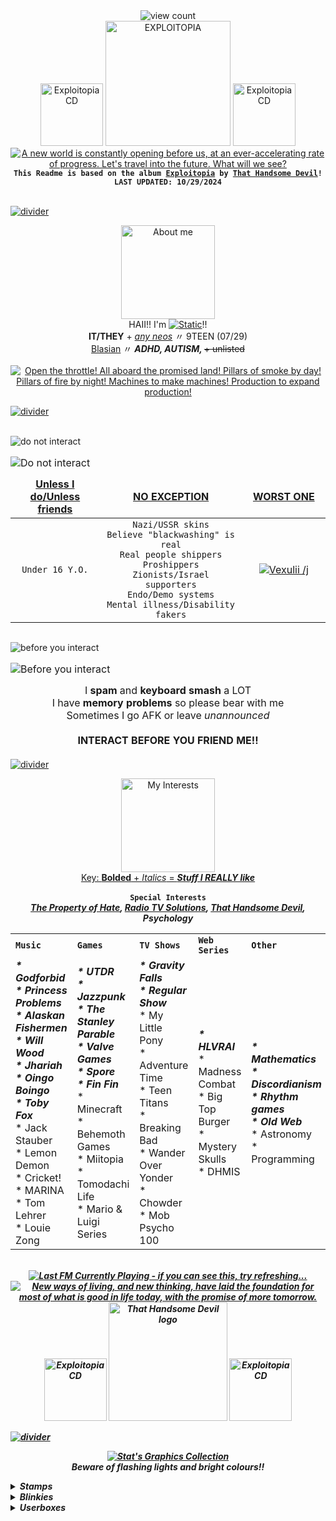 <!---This file uses code from:
https://github.com/DenverCoder1/readme-typing-svg - For the typing svg that mainly types out lyrics
https://github.com/JeffreyCA/lastfm-recently-played-readme/blob/master/README.md - For the last.fm widget at the end
-->
<!--- HEADER -->
<div align="center">
  <img src="https://komarev.com/ghpvc/?username=stat-ice&amp;color=E62125&amp;style=for-the-badge&amp;label=Modern+Deities" alt="view count" title="Put on your 3D glasses!">
  <br>
  <a href="https://thathandsomedevil.com/products/exploitopia-cd"><img src="https://drive.google.com/uc?id=1YhttyWlHZoVllz-_-IxHni7QLTmn1lX7" alt="Exploitopia CD" height=100px title="ro ta te..."></a>
  <a href="https://open.spotify.com/album/6dyanjhuSgFsPPVtFzugcr"><img src="https://drive.google.com/uc?id=1K8Bg_VJSTUTdVOMkJy9aPHIR1Gjclnba" alt="EXPLOITOPIA" height=200px title="Now in 3 Dimensions!"></a>
  <a href="https://thathandsomedevil.com/products/exploitopia-cd"><img src="https://drive.google.com/uc?id=1YhttyWlHZoVllz-_-IxHni7QLTmn1lX7" alt="Exploitopia CD" height=100px title="ro ta te..."></a>
  <br>
  <a href="https://git.io/typing-svg"><img src="https://readme-typing-svg.demolab.com?font=Chivo&weight=500&size=18&duration=2000&pause=300&color=FFFFFF&background=02AAE8&center=true&vCenter=true&multiline=true&repeat=false&width=435&height=112&lines=A+new+world+is+constantly+opening+before+us;At+an+ever-accelerating+rate+of+progress;Let's+travel+into+the+future;+What+will+we+see%3F" alt="A new world is constantly opening before us, at an ever-accelerating rate of progress. Let's travel into the future. What will we see?" title="A new world is constantly opening before us, at an ever-accelerating rate of progress. Let's travel into the future. What will we see?" /></a>
  <br>
  <code><b>This Readme is based on the album <a href="https://open.spotify.com/album/6dyanjhuSgFsPPVtFzugcr">Exploitopia</a> by <a href="https://open.spotify.com/artist/3MIk8tAIzBQ5iZWmlVLCCT">That Handsome Devil</a>!</b></code>
  <br>
  <code><b>LAST UPDATED: 10/29/2024</b></code>
</div>

<br><a href="https://www.instagram.com/thathandsomedevilofficial/reel/DBjVbUxxDOD/"><img align="center" src="https://drive.google.com/uc?id=1E1B0aKTaMpI_tIm9F1Bo0_a7zNsgy0VX" alt="divider" title="Exploitopia was released on October 25th, 2024!"></a><br>

<!--- ABOUT ME -->
<p align="center">
  <a href="https://youtu.be/Chj-RZg6do4?si=L_lT1MX5Xdw72M0U"><img src="https://drive.google.com/uc?id=1KRN8bNJNlcWLpNqKbowXMdKWSnlcU9AX" alt="About me" height=150px title="About STATIC!!"></a>
  <br>
  HAII!! I'm <a href="https://en.wikipedia.org/wiki/Pepsi_fruit_juice_flood"><img src="https://readme-typing-svg.demolab.com?font=Chivo&weight=500&size=17&duration=10&pause=300&color=E62125&center=true&vCenter=true&multiline=true&repeat=false&width=60&height=26&lines=STATIC" alt="Static" title="heyyy!! don't poke me!!!" /></a>!!
  <br>
  <b>IT/THEY</b> + <em><ins>any neos</ins></em> 〃 9TEEN (07/29)
  <br>
  <ins>Blasian</ins> 〃 <b><em>ADHD, AUTISM, </em></b><s>+ unlisted</s>
  <br><br>
  <a href="https://git.io/typing-svg"><img src="https://readme-typing-svg.demolab.com?font=Chivo&weight=500&size=18&duration=1000&pause=300&color=FFFFFF&background=E62125&center=true&vCenter=true&width=435&lines=Open+the+throttle!;All+aboard%2C+the+promised+land!;Pillars+of+smoke+by+day!;Pillars+of+fire+by+night!;Machines+to+make+machines!;Production+to+expand+production!" alt="Open the throttle! All aboard the promised land! Pillars of smoke by day! Pillars of fire by night! Machines to make machines! Production to expand production!" title="Open the throttle! All aboard the promised land! Pillars of smoke by day! Pillars of fire by night! Machines to make machines! Production to expand production!" /></a>
</p>

<a href="https://youtu.be/R9HBtB3CBVA?si=SrDNa0JavIphFIRn"><img align="center" src="https://drive.google.com/uc?id=1E1B0aKTaMpI_tIm9F1Bo0_a7zNsgy0VX" alt="divider" title="'Crooked Heart' was the hardest song to produce!"></a><br><br>

<!--- DNI AND BYI -->
<p align="center"> <!---dni-->
  <a href="https://en.wikipedia.org/wiki/Hamsa"><img align="left" src="https://drive.google.com/uc?id=1YOO_jYLM6h_BKUmajt4xpu733plIiyum" alt="do not interact" title="Do Not Interact"></a>
  <table border="0" align="left">
    <caption>
     <a href="https://git.io/typing-svg"><img src="https://readme-typing-svg.demolab.com?font=Chivo&weight=500&size=18&duration=1000&pause=300&color=E62125&background=FFFFFF&center=true&vCenter=true&repeat=false&width=611&lines=DO+NOT+INTERACT" alt="Do not interact" title="DO NOT INTERACT" align="left" /></a><br>
    </caption>
    <thead align="center">
      <tr>
        <td width="170px">
          <ins><b>Unless I do/Unless friends</b></ins>
        </td>
        <td width="271px">
          <ins><b>NO EXCEPTION</b></ins>
        </td>
        <td width="170px">
          <ins><b>WORST ONE</b></ins>
        </td>
      </tr>
    </thead>
    <tbody align="center" width="611px">
      <tr>
        <td> <!--- uid/uf -->
          <code>Under 16 Y.O.</code>
        </td>
        <td> <!--- no exception -->
          <code>Nazi/USSR skins</code><br>
          <code>Believe "blackwashing" is real</code><br>
          <code>Real people shippers</code><br>
          <code>Proshippers</code><br>
          <code>Zionists/Israel supporters</code><br>
          <code>Endo/Demo systems</code><br>
          <code>Mental illness/Disability fakers</code>
        </td>
        <td> <!--- bitch -->
          <a href="https://github.com/Vexuliii"><img src="https://github-colored-text-fn3z.vercel.app/api/index.js?text=Vexulii+/j&color=E67935&fontSize=17&width=64&height=21" alt="Vexulii /j" title="squashed like a particularly strange bug"></a>
        </td>
      </tr>
    </tbody>
  </table>
</p>
<img align="center" src="https://drive.google.com/uc?id=1LeiCwOnCQEf_vr0eYeTG6wLgjIptZlvA" alt="divider" title="HEY WHAT ARE YOU LOOKIN AT!!1" width="900px" height="1px">
<p align="center"> <!---byi-->
  <a href="https://en.wikipedia.org/wiki/Hamsa"><img align="left" src="https://drive.google.com/uc?id=1UxHk6g2V880lN2ScEcHnXlLWbpLCBJU2" alt="before you interact" title="Before You Interact"></a>
  <table border="0" align="left">
    <caption>
     <a href="https://git.io/typing-svg"><img src="https://readme-typing-svg.demolab.com?font=Chivo&weight=500&size=18&duration=1000&pause=300&color=04ABE9&background=FFFFFF&center=true&vCenter=true&repeat=false&width=611&lines=BEFORE+YOU+INTERACT" alt="Before you interact" title="BEFORE YOU INTERACT" align="left" /></a><br>
    </caption>
    <thead align="center">
      <tr> 
        <td width="611px"> <!--- uid/uf -->
          I <b>spam</b> and <b>keyboard smash</b> a LOT<br>I have <b>memory problems</b> so please bear with me<br>Sometimes I go AFK or leave <em>unannounced</em><br><br><b>INTERACT BEFORE YOU FRIEND ME!!</b>
        </td>
      </tr>
    </thead>
  </table>
</p>

<br><a href="https://youtu.be/3Q2piNE_TWY?si=gnPXO5Xg4Jiaf4yn"><img align="center" src="https://drive.google.com/uc?id=1E1B0aKTaMpI_tIm9F1Bo0_a7zNsgy0VX" alt="divider" title="'Tonight' is the first song from Exploitopia to have a music video!"></a><br>

<!--- INTERESTS -->
<p align="center">
  <a href="https://youtu.be/903vHpZofd8?si=6dGoADak0s_jqXjE"><img align="center" src="https://drive.google.com/uc?id=1Vwzd53laWBRzzXtj5T1wjSpuWY7wZPQN" height="150px" alt="My Interests" title="STATIC's Interests!!" ></a>
  <br>
  <ins>Key: <b>Bolded</b> + <em>Italics</em> = <b><em>Stuff I REALLY like</em></b></ins><br><br>
  <code><b>Special Interests</b></code><br>
  <b><em>
    <a href="https://jolleycomics.com/TPoH/The_Hook/1">The Property of Hate</a>, <a href="https://www.twitch.tv/team/wrtv">Radio TV Solutions</a>, <a href="https://open.spotify.com/artist/3MIk8tAIzBQ5iZWmlVLCCT">That Handsome Devil</a>, Psychology
    <br>
    <table align="center">
  <tr>
    <td>
      <code><b>Music</b></code><br>
    </td>
    <td>
      <code><b>Games</b></code><br>
    </td>
    <td>
      <code><b>TV Shows</b></code><br>
    </td>
    <td>
      <code><b>Web Series</b></code><br>
    </td>
    <td>
      <code><b>Other</b></code><br>
    </td>
  </tr>

  <tr>
    <td> <!---Music-->
      <b><em>* Godforbid<br>
      * Princess Problems<br>
      * Alaskan Fishermen<br>
      * Will Wood<br>
      * Jhariah<br>
      * Oingo Boingo<br>
      * Toby Fox</em></b><br>
      * Jack Stauber<br>
      * Lemon Demon<br>
      * Cricket!<br>
      * MARINA<br>
      * Tom Lehrer<br>
      * Louie Zong
    </td>
    <td> <!---Games-->
      <b><em>* UTDR<br>
      * Jazzpunk<br>
      * The Stanley Parable<br>
      * Valve Games<br>
      * Spore<br>
      * Fin Fin</em></b><br>
      * Minecraft<br>
      * Behemoth Games<br>
      * Miitopia<br>
      * Tomodachi Life<br>
      * Mario & Luigi Series
    </td>
    <td> <!---TV Shows-->
      <b><em>* Gravity Falls<br>
      * Regular Show</em></b><br>
      * My Little Pony<br>
      * Adventure Time<br>
      * Teen Titans<br>
      * Breaking Bad<br>
      * Wander Over Yonder<br>
      * Chowder<br>
      * Mob Psycho 100<br>
    </td>
    <td> <!---Web Series-->
      <b><em>* HLVRAI</em></b><br>
      * Madness Combat<br>
      * Big Top Burger<br>
      * Mystery Skulls<br>
      * DHMIS
    </td>
    <td> <!---Other-->
      <b><em>* Mathematics<br>
      * Discordianism<br>
      * Rhythm games<br>
      * Old Web</em></b><br>
      * Astronomy<br>
      * Programming
    </td>
  </tr>
</table>
</p>
<br>
<div align="center">
  <a href="https://www.last.fm/user/lectricstat"><img src="https://lastfm-recently-played.vercel.app/api?user=lectricstat&footer_style=compact_stats&count=1&width=500&loved=true&header_style=none&bg_color=02AAE8" title="Hmmm.... wonder who my top artist is...." alt="Last FM Currently Playing - if you can see this, try refreshing..."></a>
  <br>
  <a href="https://git.io/typing-svg"><img src="https://readme-typing-svg.demolab.com?font=Chivo&weight=500&size=18&duration=2000&pause=300&color=FFFFFF&background=02AAE8&center=true&vCenter=true&multiline=true&repeat=false&width=435&height=112&lines=New+ways+of+living%2C+and+new+thinking;Have+laid+the+foundation;For+most+of+what+is+good+in+life+today;With+the+promise+of+more+tomorrow" alt="New ways of living, and new thinking, have laid the foundation for most of what is good in life today, with the promise of more tomorrow." title="New ways of living, and new thinking, have laid the foundation for most of what is good in life today, with the promise of more tomorrow." /></a>
  <br>
  <a href="https://thathandsomedevil.com/products/exploitopia-cd"><img src="https://drive.google.com/uc?id=1IL7b-6kPkvFGrjG7lwofpjIB5HRKG2mU" alt="Exploitopia CD" height=100px title="shmovin!!"></a>
  <a href="https://open.spotify.com/artist/3MIk8tAIzBQ5iZWmlVLCCT"><img src="https://drive.google.com/uc?id=1_Wvu9-ALc_z8fzNZX0NcPscn5wexihPa" alt="That Handsome Devil logo" title="I've been waiting for this album for so damn long I'M SO HAPPY!!!!" height="190px"></a>
  <a href="https://thathandsomedevil.com/products/exploitopia-cd"><img src="https://drive.google.com/uc?id=1IL7b-6kPkvFGrjG7lwofpjIB5HRKG2mU" alt="Exploitopia CD" height=100px title="shmovin!!"></a>
</div>

<a href="https://en.wikipedia.org/wiki/That_Handsome_Devil#Discography"><img align="center" src="https://drive.google.com/uc?id=1E1B0aKTaMpI_tIm9F1Bo0_a7zNsgy0VX" alt="divider" title="Exploitopia is That Handsome Devil's 11th album (including EPs)!"></a><br>

<!--- GRAPHICS -->
<p align="center">
  <a href="https://git.io/typing-svg"><img src="https://readme-typing-svg.demolab.com?font=Chivo&duration=50&pause=1000&color=E62125&center=true&vCenter=true&repeat=false&width=435&height=30&lines=STAT'S+GRAPHICS+COLLECTION" alt="Stat's Graphics Collection" title="i am full of stamps, they're leaking out of me"></a>
  <br>
  Beware of flashing lights and bright colours!!
</p>

<details>
<summary><b>Stamps</b></summary>
  
> `hey look at these stamps i made (f2u)`

![Baaulp nation](https://drive.google.com/uc?id=1iSWyDQo_O2Uqk6uQIvv701E1AVUqb0_P)
![Bibi](https://drive.google.com/uc?id=1dQdzyoP8nquwdmOr8isxHxdMH8uavKPi)
![Big warp](https://drive.google.com/uc?id=1yOpXQW9leHd_E0xZQAxt8cR7U2YyS2Rl)
![Clone High intro](https://drive.google.com/uc?id=1xEoQU0UbhVW6rY7v3gFX_cjArlhRZ7j4)
![Click](https://drive.google.com/uc?id=1dvGv4HJdglrLWQfi3Bc_ysjIiHITiOld)
![Walter White Phone](https://drive.google.com/uc?id=1FQWviq7WblzjEP9J-TBCQ2a63VK3Y7d_)
![Is a restaurant](https://drive.google.com/uc?id=1P8tCowHdwMEli0azz7_ty5rDQIFQf-RZ)
![Is NOT a restaurant](https://drive.google.com/uc?id=1bF_MWg_IGTsm2IVWjOZTDEPXDiaszicR)
![Joshua](https://drive.google.com/uc?id=1lk2M2sjqMfZYNTI6COZnwHEodPbZZ2dQ)
![Mira fish](https://drive.google.com/uc?id=1CTTB8gBEP-MHmYybtPJxOymjfxQjqT5U)
![Orbulus Raymond](https://drive.google.com/uc?id=1PrQxbNEApR59pcmJ6J2Z5KStRRgq8Wud)
![BRBA poster](https://drive.google.com/uc?id=1Xx07BBgG_7U4Frjk7h-QgNHA_T3XkEYy)
![Socpens Superhell](https://drive.google.com/uc?id=19Aa6ZDaguzWrmBiFdW9ovQ7lIGkZhnTd)
![RGB Suits](https://drive.google.com/uc?id=1w5txDNSavnymiXi_meqFHQ8t_fpuYDWK)
![Pewpew](https://drive.google.com/uc?id=1oRCVfStxYwINi-uF0Qkfj1fQFHKI3dWf)
![Ruin my store](https://drive.google.com/uc?id=1DAPI7FCv6hmHTbaGSuGJ-pt2MqPMtXod)
![Ruin my life](https://drive.google.com/uc?id=1Lqkw3jzgkOYA05zCP-tzNb-O8Ezh9131)
![Periwinkle Poppy Fan](https://drive.google.com/uc?id=1maJnzCPMQPmjMWAbHLTtIcxzhrXpwGh2)
![THGTH](https://drive.google.com/uc?id=1_AUIWbQKjOYIEAR6M8h-E5RuxfzlRWfQ)
![YPAS](https://drive.google.com/uc?id=1SdgPStlGzAJGEqwwpDrgducoOCc8UYE-)
![THD](https://drive.google.com/uc?id=1yxwxBx07PGvOd_SeIsBhguwH3ycrjea5)
![burger eat](https://drive.google.com/uc?id=1ybaEBPkO1GBXP-GDfIdO_6juVflv6RKv)
![poopshitters](https://drive.google.com/uc?id=1yi2HH60gtg4mhI50TniW7QTv6RSiRqk9)
![time1](https://drive.google.com/uc?id=1BDjJpRv2GuQiQHSK_BnqopE8c1yWTTrv)
![time2](https://drive.google.com/uc?id=1AfR5RRCTYa4Yk_9Rb65HhMuJTIxTG649)
![negative](https://drive.google.com/uc?id=1d-S6G1lpGAZIAW1gUNF_0Ek2eM5X6DV7)
![TOby](https://drive.google.com/uc?id=1YkYMJA-xRQg541U1CFurPaeIg9gom91V)
![cell](https://drive.google.com/uc?id=1_8C9mphWqiQXvBkEwBpPfOufRjVHWhbi)
![dial](https://drive.google.com/uc?id=1A1GiakVU-i_vrLvM-p5wJak4k0EIFkX9)
![tinker](https://drive.google.com/uc?id=1q0gbF447qiraOtDlwushh2R1kZ7KFus5)
![click](https://drive.google.com/uc?id=1QlXyLE6jnGFA7Pqqy-XjQmxZsbCk8-Ju)
![anxiety](https://drive.google.com/uc?id=1xm2zF7Qq2BmI5uqvr5UEHEPr-WmDJpBi)
![dialhierophant](https://drive.google.com/uc?id=16PXIZevnWHyq_HH9oqRNtNfAVYe8M3Fu)
![time](https://drive.google.com/uc?id=1ZZH6ZCTKxnW8Ht2zEipsmK1m5ChQf44-)
![the](https://drive.google.com/uc?id=1-mXwTA6IOMOQqivkbcvwCiDJkD43T4-I)
![moon](https://drive.google.com/uc?id=1GivC9-7l-TwL7emserRlLvIGNPp9F29U)
![melodylovers](https://drive.google.com/uc?id=1DrPLDr4ZUjoqEpstaxtiCVaAW5Q1Y41B)
![juliennelovers](https://drive.google.com/uc?id=1N11LHz4mClctfQPvI-ElLiFA1BO2rK0F)
![](https://drive.google.com/uc?id=)
![](https://drive.google.com/uc?id=)
![](https://drive.google.com/uc?id=)
![](https://drive.google.com/uc?id=)


> <code>check out these stamps my friend <a href="https://github.com/Vexuliii">Vexulii</a> made (f2u)</code>

![manny stare](https://drive.google.com/uc?id=1pjV8XaLZZDMMoyw2RWf5yU875Ah6Ra8b)
![hanslap](https://drive.google.com/uc?id=1RsDTksLyCxQg3y-j1iQeuXCx95T0GbxP)
![hatty CHEER](https://drive.google.com/uc?id=1LAA5pjLDxPDiYChgzaTLq5HhywCXrTm-)
![honey roll](https://drive.google.com/uc?id=1j5lkmU4zQjQMs7FIQaSiM1o4Ow8Bv3lI)
![honey talk](https://drive.google.com/uc?id=1QOhQXInuKyYgj3okqPjZ9GjGXW-lx06E)
![pipi yell](https://drive.google.com/uc?id=185cWb5Pstlbb5L59e53hA_g6PwPZsLcX)
![yosef sneak](https://drive.google.com/uc?id=1f3r_OjUDvXZN_14N8fM2t-SwUBhbkzxr)
![castle crashers](https://drive.google.com/uc?id=1fqahCBw39zA2ecUQICGDBOmCfZC-VYFi)
![orang](https://drive.google.com/uc?id=1oTipPFtu8SzFfWJ_f8AvjLr00YAn5JV-)
![sangwich](https://drive.google.com/uc?id=1szvHj8Da349z9G0Jq80AXCv2M7eaDhTy)
![marsh smug](https://drive.google.com/uc?id=1VNRZKi3xew-0wvVz7Ug8mo2Gfa5GIXf4)
![marsh spin](https://drive.google.com/uc?id=18OZ4kScq5cHheHmTchLlXjdvxWh6XIjs)
![marsh yell](https://drive.google.com/uc?id=17ipF9i4C46CY_BZ6ekwH3L5819Hr_tSF)
![marsh blucsh](https://drive.google.com/uc?id=13da7XZ8LUB4NWzeKgvPdHY6v80eStZjw)
![danny dance](https://drive.google.com/uc?id=1MIuT5CT10_RhEqpqKnE-gbMK_KrVZXT0)
![ivor hapy](https://drive.google.com/uc?id=17_574WewpbgsUIlZc-nH9Fm0PQwkM4E9)
![ivor](https://drive.google.com/uc?id=1vooK3qpz2RxrF_7CyKrrTviiVTFaTjE6)
![](https://drive.google.com/uc?id=)


> `ALSO LOOK AT THE ONES VEX MADE FOR MY BDAY ^_^`

![blue man shock](https://drive.google.com/uc?id=12AL46RlXa53ELTlc586rVEM0NZuK5eG4)
![wayner sneeze](https://drive.google.com/uc?id=1phipGyunah7em_ohJb3SI6IOI2w2ikaI)
![waynerwhatsapp](https://drive.google.com/uc?id=1FUE0WXUp6Jjq9BVvzELgSOwhp6i-2fGB)
![waner myers dance](https://drive.google.com/uc?id=1t6W6Y6WZGW4hQsqyY8P7QrKLMCetTJt6)
![time to go](https://drive.google.com/uc?id=1avcGTlVPpRq8PPdnDOlZpMh008XtI-5T)
!["freaky baaulp"](https://drive.google.com/uc?id=1eIl6GUcrU6BJXxOa_WQhhnF_pAL_gjug)
![bad boe jambo](https://drive.google.com/uc?id=1Bz027NtEKhqkQPdfQSozLD6TlGagyx0j)
![baaulp death](https://drive.google.com/uc?id=17Ef2XS96spYHQnK1wP1UAxcHhgQ-1vxl)

> `ok... now here's some neither of us made`

<p align="center"> <b>SELF</b> </p>

![support gaza](https://drive.google.com/uc?id=1K9gCF0T1osVsnOS8gudq9W-3dmLm6fm2)
![aroace](https://drive.google.com/uc?id=1Nyj14DXVQZpYrVqDPJVhZCoy2dv8cC9V)
![ace](https://drive.google.com/uc?id=15FFGUI2xNGeLB3iYg9BAYXzmgrOQaRpO)
![agender](https://drive.google.com/uc?id=1UZsga6Dzju-RDqe-MA7EgYdn9KN74yEc)
![lesbian](https://drive.google.com/uc?id=1xmGdBHTHdYjAtm5g1Ogsuvg3M8499PVX)
![non binary](https://drive.google.com/uc?id=1XM2ilMulc8_4WMHkIoCO6QUhlurKiBl_)
![it its](https://drive.google.com/uc?id=1KCxZ6aWM4uIaD8X3UN3G1DO74Q6Y4170)
![they them](https://drive.google.com/uc?id=1WD1JcxXS-4kC4iDusQKW5vlEleGpOSWj)
![adhd](https://drive.google.com/uc?id=1kqRF7_dh3bq-lg49YQqwKBW_CV1mXHYO)
![asd](https://drive.google.com/uc?id=1PqYqozsbjj7GptVYxIUl4VVlI6CKcxws)
![blasian](https://drive.google.com/uc?id=1zKE6Dj8ozvcrdnoWf5h8lilEaX68Bj6j)
![csa survivor](https://drive.google.com/uc?id=1g35bns3spR4H7sENIa5P1BsvE1xamSoC)
![cocsa survivor](https://drive.google.com/uc?id=1EceG5fHeCzTh6sRATK6apImW8dt8DjhX)
![plural](https://drive.google.com/uc?id=17RSK3pyk4iKccAbJ_aUnwcZWIFWfxZmK)
![no flirting](https://drive.google.com/uc?id=1wfBMmgVjouLrJr-bu-iRuU3KKT1qC8mb)
![anti ai](https://drive.google.com/uc?id=11zhrwf19-t7uh22KLoDm827zenyL84GD)
![anti hit](https://drive.google.com/uc?id=1QCXvQ7mh3pJCMZ7a6NsBPQ9ByD1qWf-R)
![block creeps](https://drive.google.com/uc?id=1_DsEE1hjGZCtsgNK1qxtnzEheegZ2FjQ)
![not rehab](https://drive.google.com/uc?id=1nVbnTenbZ1KJ8lU2fyLhVQ9u7YRAxv_u)
![daydreamer](https://drive.google.com/uc?id=1WemSORCcWgs2jHWp9Bu5cN52_J3lvJbj)
![forgetful](https://drive.google.com/uc?id=1L1bzJaG9YbvI7ygN8EWwHuvfnziYikvJ)
![forgor](https://drive.google.com/uc?id=1yGwRcq1f8yPvKUkMc4wXpoYhd_4BzlcC)
![glasses](https://drive.google.com/uc?id=15pFtb_86k35MiCmXeMk69ICNN5BYkPhy)
![bad handwriting](https://drive.google.com/uc?id=1HXHKUrf3pAo5YhysbiEVVShom5Dz8_9C)
![shit as dumb](https://drive.google.com/uc?id=15Na4ACy1OgVMVSEfeZPuJieGIRKQ4s2-)
![picky eater](https://drive.google.com/uc?id=1L1EJ3A67yCrqaHejGLwLEdKx5tpYyeWD)
![talk to self](https://drive.google.com/uc?id=1vwRslHJZeUH6NOussZ-ho5E3Sf66-jp8)
![3ds owner](https://drive.google.com/uc?id=1gjD1Cdra7hN4Akp-0l84GoayonHD21AH)
![artist](https://drive.google.com/uc?id=1jQM4sYb7LMu8afitAzeR-eTkUFpZHRFS)
![writer](https://drive.google.com/uc?id=1hPyBco_t5t5P09tAXQfEDBghtgwrhHYF)
![piano player](https://drive.google.com/uc?id=1q5YHds0TqRLxeH7Q7__osztHNx11dcNy)
![make stamps](https://drive.google.com/uc?id=1hFWOT3Mu4OSlZUSgtMHO-u4_OGlATGG6)
![stamp obssessed](https://drive.google.com/uc?id=1wD4sPrvor4CcX7r2jH4bBv-KppzKPk3K)
![apple lover](https://drive.google.com/uc?id=199n89Aql0syQupBG64FGK6daUNx1hBeR)
![cheese lover](https://drive.google.com/uc?id=1sD5eOe0XXa4lb_WHQQYMwDhkIKUMelpQ)
![heart blue](https://drive.google.com/uc?id=1eAZOJ4xmClOhuUUhJ7ZrQ-uUrwXifJDb)
![heart choco](https://drive.google.com/uc?id=1U1FPJ5p_VYJlvStHC7Zi4A7tiQmu2Z5l)
![heart meat](https://drive.google.com/uc?id=1aJcwK2Ko1PnzNmrL-STAjiJV6T5wyqIm)
![heart robots](https://drive.google.com/uc?id=1ppfbWlHWHau4lXHEJujPuB5Y01TsZcmI)
![potato love](https://drive.google.com/uc?id=1URz3rvL3REyNlr6GbnE2YIBpVbPzJqMi)
![weird mammals](https://drive.google.com/uc?id=1TbUH-g_iIVqMtmmieWBMflYPDqLikgQo)
![sweet tooth](https://drive.google.com/uc?id=1qfDulclRTzkFFV2RUP4_AN2B6cN1ba19)
![like it warm](https://drive.google.com/uc?id=1kkWR8voR0fRGXShgWBKOtc2jZelb22WG)
![cant focus](https://drive.google.com/uc?id=1TK03wRiWMms9Pem6exT276N1XCTBX45W)
![cant whistle](https://drive.google.com/uc?id=1_voMbe577Ne7r7VVah4hsY2lHhn7m9Ko)
![12 hour nap](https://drive.google.com/uc?id=1h0smSxdNJxufe6nVrk8nopk8HQj26ugy)
![2016 dead](https://drive.google.com/uc?id=13f07JNOelAZlrtjI8_ccP0bIkN25pFI7)
![mental wifi](https://drive.google.com/uc?id=1bp3fI1EPriJIh7yGY4S2W08GQUsS84wS)
![obscure fandom](https://drive.google.com/uc?id=130rkOx5P3LB6mXtLe5vKuv7k_-nurHT6)
![oc ask](https://drive.google.com/uc?id=1KZOrbmYRQ7GdwXY-xbYYirgQ1SaPLg-U)
![oc bread](https://drive.google.com/uc?id=1XBzyjzvRJgDttBusSnD2y8SJ_mbyXtua)
![oc draw](https://drive.google.com/uc?id=1-F1cET0f6YJiT600gKMYByVosEwfCGBc)
![oc kids](https://drive.google.com/uc?id=1mDF7Rlvj9CalQ6BU9EJSm86NS-brPy67)
![slow internet](https://drive.google.com/uc?id=1WPQGBwMMTtUEdw3MKFI14E7pqxzpEe7d)
![static](https://drive.google.com/uc?id=1rikBEpEpe6vp5DzzS8wdnH1tOFDF-1lW)
![summer pants](https://drive.google.com/uc?id=1S2ABXfAYgT-jc8y_htJ7gS-HSTMyW9Jl)
![time machine](https://drive.google.com/uc?id=1gBPM6P9hBoC8WI9uB0B2da4Dexv--aLp)
![on tumblr](https://drive.google.com/uc?id=1ivKBIDkS0HmWs77f958Mt7pQ-3O0Zzok)

<p align="center"> <b>^_^</b> </p>

![challenge failed](https://drive.google.com/uc?id=1WclsoKrDlzfydz_jOFYsFOqJAvDxu8Fz)
![chaos support](https://drive.google.com/uc?id=1kfHyTWK-7dyF192PhSuN_6AnJT1pAqgv)
![chaos theory](https://drive.google.com/uc?id=1ac-L5FtOikQMl-xzj0H2ndesi2Pjo5bu)
![concerning](https://drive.google.com/uc?id=1wEo3LaLceKd_PCibcIJLxZGwPgvz3lL8)
![discordia](https://drive.google.com/uc?id=1ys9VEVBUMeDNScm-VVC7xWunLvJZcyR8)
![gameclam evolve](https://drive.google.com/uc?id=19IEIFApnV2mt3lp2WOtWad_3ZsV1iJU3)
![greyface](https://drive.google.com/uc?id=1QakGuWDzzDE0YeywQ0JtVgdLYxA2ijp-)
![hail eris](https://drive.google.com/uc?id=1AD1toi1iFWdIGiO16Y76x-8Ry1SRZnG2)
![mandelbrot](https://drive.google.com/uc?id=1CtFacQtCz2WQKtVC3zfc-MR9WdGA50hx)
![math beauty](https://drive.google.com/uc?id=1oeJtoP4shGWaTFLxNnHSEhnS4ibptaoi)
![mr whyte fan](https://drive.google.com/uc?id=14rC4j4dCCgAaeU5KMFQ4uHpseDVzimQ1)
![only certainty](https://drive.google.com/uc?id=13yFLGUa3LlmFG4qTMrARgMQqGnhRxpTQ)
![rgb negative](https://drive.google.com/uc?id=1r3Kk_F5hIeGUxxveU9k_RPU_R_V_ytso)
![sopen rice](https://drive.google.com/uc?id=1KKmo6g-sZ_gnx7KXzG8GJc4jJBZ0M1Zm)

<p align="center"> <b>MUSIC</b> </p>

![009 sound system](https://drive.google.com/uc?id=1YFcGwuuVeoCh66eG4wK3EC4U2OFkf9NE)
![bad apple](https://drive.google.com/uc?id=1Kzu6045ShK82Rs_kfwgFmH6SIJoAiEu6)
![cosmo alb](https://drive.google.com/uc?id=1jbhxNFAniJRSMEWleh1Sf-MzZitMWVmt)
![cosmo sheldrake](https://drive.google.com/uc?id=1FirqiZCTG4qO3fSWHR9EvZubmNBA-Y5s)
![echo](https://drive.google.com/uc?id=1XOfUAc-6ksqf_d-FlK32IRvPlyq86Rix)
![eial](https://drive.google.com/uc?id=1zmArnDL1AcG78PbhiLbZQYDvwxNezVqC)
![gay spirit](https://drive.google.com/uc?id=1KgSLjCPc2O2aDThYRIsTcjM8PUDUt5cd)
![hawaii pt2](https://drive.google.com/uc?id=1Gz-Qj7zb_Pa53n44_PFTKMad2LgX2efT)
![heart icimi](https://drive.google.com/uc?id=1lmFdsjY1rl0Bz6fNcib6_a-brHotnfq9)
![ld ref](https://drive.google.com/uc?id=1qxJdhpPoWbJhOAOoKS5G14do4mORvPNS)
![lewis](https://drive.google.com/uc?id=1CpBw_pCUxCeO09QEI4bpMQPfVcJ3c6A4)
![lifeline music](https://drive.google.com/uc?id=1RWi5Vs-WNikidYziB3JD8TRi_c6U0Q9Q)
![music stamp](https://drive.google.com/uc?id=1ipLD8WEMuH1gwaEOzpvgI8I7FHhaVd_k)
![mystery skulls alive](https://drive.google.com/uc?id=1Z7xxtyg5LVer8Wm2MsTIEupdNs_jNwor)
![mystery skulls death](https://drive.google.com/uc?id=1UtIvBXiLJc5SJfcTFTPBIUG_bD9TOToL)
![oingo boingo](https://drive.google.com/uc?id=1Uxbu6j9ZBLwCZAdzB7vrPIvWdwvfe-s5)
![oingo cat](https://drive.google.com/uc?id=1xRsQnBWgHLBIafqeQy1ScDtz7qVa8CPc)
![self-ish](https://drive.google.com/uc?id=1pljmx7GMPFUEaXMKp-0LwUFuNHvMSOLo)
![spirit phone](https://drive.google.com/uc?id=1xOykDIxiFu9VwuDa9b16L89PkvQ7ZLBI)
![talking heads](https://drive.google.com/uc?id=1sdmwE4buz5uaU5Ejb28nKIve2lr0lCWU)
![turn black](https://drive.google.com/uc?id=1RGzBrsapHpqirgIuMnF8VxkWur8GoLHS)
![turn black 2](https://drive.google.com/uc?id=1J1kDmQL2hjAnAs672F_dgnTTjVggOpUM)
![turn black 3](https://drive.google.com/uc?id=1tDxy5NKmZyLZ1pdf7zK6OMM1bSoIqlJy)
![view monster](https://drive.google.com/uc?id=1ElpuS1H-FNDZa64C4mJpdv5bwRG1At_L)
![virtual insanity](https://drive.google.com/uc?id=1tTPCk76dkQSB-LDPYWGTAuUjBSqzTUDL)
![wwattw](https://drive.google.com/uc?id=1_fdnh6dEvtbTzA-GQJTR3sDspiy8FMN7)

<p align="center"> GAMES </p>

![3ds logo](https://drive.google.com/uc?id=1JgirdL90vClS9JiarvuQP4EpO7enzIdy)
![atari](https://drive.google.com/uc?id=1G9Q15Vw9Ywk_uoJeY3HS23p4alDNOgS9)
![wii](https://drive.google.com/uc?id=1UR_I7gkSaerqVE_AT9nZHBCxtkItAbQQ)
![wii u](https://drive.google.com/uc?id=1pMBEhdJ3tIF5APDx1YB0bUjwf9Sgaxmy)
![ddr fan](https://drive.google.com/uc?id=1csp7IoZ5tGuAW738smrv6bdn0_Z8iNWQ)
![eurobeat ddr](https://drive.google.com/uc?id=1rLjHA00w2koSWdoU18-3dnb0wnPVCk9z)
![bon](https://drive.google.com/uc?id=1dvynD8jvijxKt7KrsjFyN2p8Pez9Uc3J)
![fnaf](https://drive.google.com/uc?id=14yg-bktjdbW7TxceKElgyhes0hENl5Pu)
![lets eat](https://drive.google.com/uc?id=1b8fjpFaKmybCMImJbCvIBbqaVUuWycHA)
![heart mc](https://drive.google.com/uc?id=1BxHTmb-sF6KoozRcEckGV5okDsRZ5zzs)
![mc death](https://drive.google.com/uc?id=1SIORMeRSZVUCfnhqz0fVLoUBoxogooTU)
![mooshspin](https://drive.google.com/uc?id=1qrR-nmv6K2cVL9CaMBQ1OplZmv62oPJv)
![punch wood](https://drive.google.com/uc?id=1RAaRgSq4oLUdnOaRWwo58gS0xIv-IVFt)
![grox](https://drive.google.com/uc?id=1nBX1-RL8_YA_Ir5oMxm7CawQEkqr2lb8)
![spore](https://drive.google.com/uc?id=10CW-3KgV-YoFLoWxw_9SMvzwuRMHs2WE)
![portal 1](https://drive.google.com/uc?id=1mWo5huuYCM1AwTBA9d77In9cpYMxi6cx)
![aperture](https://drive.google.com/uc?id=1nIgbujR1_cKhtBUVBCcb8pmWz4bQ7Swk)
![aperture 2](https://drive.google.com/uc?id=12hF3jtRlKI04HWw2P6dxE5nub3alYMx-)
![burn lemons](https://drive.google.com/uc?id=1_pXZSYUyRR6THxkt9tcxMVJblaiFLgX6)
![cake lie](https://drive.google.com/uc?id=1aNyVWVynlAn_fTbE6tWzAae5SmmwHZpi)
![forgave wheatley](https://drive.google.com/uc?id=1W-PAGu4kEmn6NCJvJum_gdoxo8PS8ZVn)
![glados loop](https://drive.google.com/uc?id=1SjtfrrjrI7u0g_K-eqDOTB1PYyX8WDRm)
![i'm different](https://drive.google.com/uc?id=14qCKZE5gzEF3ls6xAzjEKruaxjmBr6CU)
![moron](https://drive.google.com/uc?id=1lBQPGAm6ODNPM0hmSsrWmLl6lGsT0h3Q)
![NOT defective](https://drive.google.com/uc?id=1LR89xrcfjyyaqSe_JfPYpL2KcL7K9h5w)
![patlas 1](https://drive.google.com/uc?id=1kYYT1020sJPktRRoLIHingQfh4GoiYG8)
![patlas 2](https://drive.google.com/uc?id=1Y6F1NCHp0Um-AYx6llz7CXeq8FSqLOji)
![portal 22](https://drive.google.com/uc?id=1P83yLox0Xke4U44PGQXcelRkN22foTg8)
![porthell](https://drive.google.com/uc?id=10InXKeidNgvPNPs6aKpl9pOruD-mJGVN)
![potatos](https://drive.google.com/uc?id=1P3XPwtUxzetZK7_IptS4nLcyW0qFmOLT)
![ppbody 1](https://drive.google.com/uc?id=1KPPI867IMID-BKcijmpxucT81rK9Aq-b)
![ppbody 2](https://drive.google.com/uc?id=1NeOh4KyuHnnn3Q--HjAOIcP580Pe0tEB)
![still alive](https://drive.google.com/uc?id=1l6XkUOJL2d4sFHI6DMEh1v06EyqJcUVU)
![the lab rat](https://drive.google.com/uc?id=1ozST9sQkgYMsog_LbsVJafsxR2Qjknya)
![true friend](https://drive.google.com/uc?id=12sVq-EkaEHldvTP9zpsmFU2Cyk45bzLo)
![wethly crab](https://drive.google.com/uc?id=1mov1vZy_S92dCr5APzVqLvMW9zkX8_0g)
![whatttt](https://drive.google.com/uc?id=12spowPGhVbpY7uPuCSShPy_vHvFJqsAe)
![wheatley heart](https://drive.google.com/uc?id=1zvKA_pDY0o9FSR6niU_ufDLhjazsU90q)
![portal 2](https://drive.google.com/uc?id=1eZLlu5WrIejhGdloJ9qk99ijz0RiTIqE)
![gmodsfm](https://drive.google.com/uc?id=1C0XUSTccIyv96TB2FJtKxOV6hizvnI2r)
![half life](https://drive.google.com/uc?id=12IW3JHwsyPSX0ogdEbKoUcHEdkB6l8DY)
![headcrab balloon](https://drive.google.com/uc?id=1odwezfyic6qWNqpXeKRvexchgu6flTts)
![hl2](https://drive.google.com/uc?id=1HfjlSxqOM-xS4OCiemTzCXD_UxjqHUrd)
![hl3](https://drive.google.com/uc?id=1AdmDYl1JnsLUXvaOYmS1dRTk6Nk8q-mz)
![i has crowbar](https://drive.google.com/uc?id=165jI32zwwSBxyPgAEU96_46wzg0Vgpju)
![l4d](https://drive.google.com/uc?id=11lWx34o34CQhZ-_Z_mJYNm6GO-7d9gBO)
![sandvich](https://drive.google.com/uc?id=1X_6EmHoYZBEqv493RwSSCbh8rDmZdVSz)
![the freeman](https://drive.google.com/uc?id=1Ru2g6oAjJ5FA5BBtpo6PmnODC5h_Ns4T)
![alphys](https://drive.google.com/uc?id=1sC368ZEXz7fwtD9QQZtH1bGSJ64xm627)
![annoying dog](https://drive.google.com/uc?id=1jv8LcdMydQAtX2T4eSG-hsOYmgN__Abw)
![ad lethal weapon](https://drive.google.com/uc?id=1Dz1EZiqRQYjscoVP3JSx0nUABefzh_59)
![azzcut](https://drive.google.com/uc?id=12P7C76M9padz16rHAOlYTxuz1-DRIrPR)
![flowey heart](https://drive.google.com/uc?id=1ljtHMsKWFq6eAghd-z-XTB_g_F66A9by)
![flowey laugh](https://drive.google.com/uc?id=1e1kSJI7aDboq7baJJDj8sHJPtKtTYjyk)
![flowey text](https://drive.google.com/uc?id=1yJWTwsbvi0vkck377ZydQcYVKKsmuAPD)
![flowey troll](https://drive.google.com/uc?id=1vzbCPdbsGQW8EYNCaAwstjnnhj5N6JuY)
![fun groove](https://drive.google.com/uc?id=1KvYwYVtl8XHtcCwGmvLIsTVdX0G8yDJA)
![gaster](https://drive.google.com/uc?id=1OQWui_Rf0iyAvMT0O17A2UAXrM2jnwqa)
![gaster heart](https://drive.google.com/uc?id=1sPaSLADL20YawBm9zpGbA25JYrDQnZl9)
![ghost smooch](https://drive.google.com/uc?id=12gN6Bn3lEdHryQ2aE5ch748RAl8axs6N)
![heart utost](https://drive.google.com/uc?id=1_jwJsKhRubcYPij7byoSJuJy73AEmSOR)
![kris where](https://drive.google.com/uc?id=1GRZf_aul-pPP38UHLDSQWE_d3wpgiNWX)
![madjick](https://drive.google.com/uc?id=1OV6mdOUPIhpM-6fdi3L-7WA7OYkRg-CH)
![not feeling up to it](https://drive.google.com/uc?id=1mQ6KjvUdOy-Y9fH5YUoqVnJsJUO92F6b)
![pap autistic](https://drive.google.com/uc?id=1A6QfPy50Is-B7Cg5JLbXlDqFm4zaQvRy)
![photoshop flowey](https://drive.google.com/uc?id=1PYQYO9Ck3vvmVP9JC-rsDE9Ue6JPVIkt)
![pussy ut](https://drive.google.com/uc?id=1Ue5q06ETnQBgwJGrQevtMdPXDmgQdCs_)
![seam](https://drive.google.com/uc?id=1iLWQhTKEwh0hsF0veVmmOofdSCGpro3_)
![souls](https://drive.google.com/uc?id=1z0UX1XJ7tnKMTFQC1nwc2fKwYJ8Uyjax)
![spam dance](https://drive.google.com/uc?id=12KLwBGIqDXRHKoZOh_wOYHPejiuG4j_9)
![spam trash](https://drive.google.com/uc?id=1ZFsNNhMJIpfDTif0oI_nWQwKaO1Ee_vO)
![spamton beatup](https://drive.google.com/uc?id=1s3hgggebbLzah565YAN5x6YMDto4Sxml)
![toby stroll](https://drive.google.com/uc?id=18q9ZdAFc5kuucW94nTIaApuApfBW2mer)
![undertale](https://drive.google.com/uc?id=1gk2kgJB2Evp5eATfL-5ucfVE9p6m2sLP)
![ut](https://drive.google.com/uc?id=150WSSYYOaRBvSyyChh4eDcxqch4VLs4U)
![animal crossing](https://drive.google.com/uc?id=1ot1LTQB66sRUCMXSUwb34UzwG3qXXEJY)
![botw](https://drive.google.com/uc?id=12HajQHA0pfxIvnB4Hf_NKeBAoknymeV0)
![epic yarn](https://drive.google.com/uc?id=15m-Yj-beg5w8yLqJ3lpwaFbnQMOYQjG0)
![guardian ah](https://drive.google.com/uc?id=1-4EqUDwpjkdQGszJnQ3AVJk53IS2btqS)
![gygas](https://drive.google.com/uc?id=1S5f44tJg7JsVfIpPkqSas_WQNFJSFg_5)
![mii fan](https://drive.google.com/uc?id=1-xCd_lSwkjOEu1_gnHEB_xn2S2nDpHOO)
![morshu](https://drive.google.com/uc?id=1bKou7FKmURewsgc3SWVvs3mwA8YtNGhg)
![rosalina](https://drive.google.com/uc?id=10ywEDsvjq7xeiUzwxBd6y4cOYyHC1aBg)
![splatoon](https://drive.google.com/uc?id=1xAo-EuLELELo9zZyVSUYM7u0xrYNrvmO)
![tomodachi life](https://drive.google.com/uc?id=1_UeOHu62nAQCz3WPQFoK9lFjuvmWmVG7)
![urbosa](https://drive.google.com/uc?id=13MloRyZ5qOHSGLVWn05gyQLlcnxunaG-)
![wario death](https://drive.google.com/uc?id=1cedW-b6AZIZaKbIoDSR18Fal7SVB-BZR)
![bejeweled](https://drive.google.com/uc?id=1mae54ohNpWckWRVUC0OhkRWqAps2CHk3)
![chulip](https://drive.google.com/uc?id=1uUjCYzWdbtF-NUmqs1lu2OiVDUHGTOlG)
![cookie](https://drive.google.com/uc?id=19eTmVOBJDUt06D2H2zdWYxLDf5Yj9325)
![cumburger](https://drive.google.com/uc?id=1ZV6unqTcOFfTF5ZUzdXvsc4yLCSPYIc2)
![fin fin hate](https://drive.google.com/uc?id=1XdWqTGvJXFTSKfXn9Zr6aHhn42Um_AUM)
![octodad](https://drive.google.com/uc?id=18q-2Gn1Wi5PRs5xX3M8c_U3sUin7fGLP)
![press start](https://drive.google.com/uc?id=1_lV4-pZLWb45mjWpFBpu-_rxuCPeTBWr)
![sick pou](https://drive.google.com/uc?id=1Uv-jgWXg33WhVVcdL8am-718-xLPi9M6)
![skyrim](https://drive.google.com/uc?id=1lJMbXD-Bh-1JSp7hG7st9NRwiMCQ7KRi)
![standby fallout](https://drive.google.com/uc?id=19SjtvABmgFSMUzbFObGjTWsl62683nyJ)
![tsp](https://drive.google.com/uc?id=1bp4LbSfNCUww-M5so2lD-lZWjrPqCIUb)
![wizard 101](https://drive.google.com/uc?id=1voX1wBCW-FSGMDSzj5Toh6-8VnvMI8SC)
![yes man](https://drive.google.com/uc?id=1jRPfgxqYBTi9HKmmRgz_-uJeuvvxrQ9G)

<p align="center"> <b>MEDIA</b> </p>

![at intro](https://drive.google.com/uc?id=1i2zjztB1y1RiylKxxGi6NWFaAKV876mB)
![batty](https://drive.google.com/uc?id=1MpkihmCPAptsEWzZeTvIJCoJadOEOHLK)
![belongs in the trash](https://drive.google.com/uc?id=14a_MncmHjFj0FPxbo7VrBBDEOtF_Pap3)
![bill statue](https://drive.google.com/uc?id=1Sk1cZDQMDtpnZydP5UD5uYvxqTw91YXn)
![book of life mwah](https://drive.google.com/uc?id=1H9zOwgM1wjlub0B9foN0FeMfg1OKamJR)
![bubble buddy slurp](https://drive.google.com/uc?id=1F79HrL1Hd9E1vQyRegeynXLIbQdG5dDD)
![cesare](https://drive.google.com/uc?id=1gdQGjOa9ctZQaHw5m9TP3LQuGaHS1mko)
![chocolate](https://drive.google.com/uc?id=1LcYgoeuae6KUOWRazFpC0nqMW1BHhIAm)
![chowder](https://drive.google.com/uc?id=1c6aAc5YM-TjCGsRNvsqGG4Fxh0FVeI6o)
![coraline tilt](https://drive.google.com/uc?id=1Byp8Qovl6InPeDXR5LEeUIOcIp3xZqt4)
![courage fan](https://drive.google.com/uc?id=1HDk6fO-akFsm7SZT4NqpYpwj8ZzYEgyT)
![discor](https://drive.google.com/uc?id=1r7tpjsWjHj_jumBPUffRp0KViHm3rdR6)
![discord mosaic](https://drive.google.com/uc?id=1MncCnfj3mfHQPDagGccWRR92chNBtuiY)
![dominator](https://drive.google.com/uc?id=18h01xYqgU0fLxWN6m2A_85Vs5vARtDBX)
![doofenshmirtz evil inc.](https://drive.google.com/uc?id=1XcZtLXaSJU3bf2q5dTAxjqWEUvt-U10q)
![dvd](https://drive.google.com/uc?id=1nw2gi8IXJfVvDZHqL5O_4PX8l50PMpU1)
![ed edd n eddy sfx](https://drive.google.com/uc?id=1qyZaixJLBE_LhoOptvwUWEGaJxmxGCqG)
![emoji movie anti](https://drive.google.com/uc?id=1jz6dyVD0bh_vW8FjVDrvLXCzc-6FLQjH)
![gf ford](https://drive.google.com/uc?id=1YbgS-Oq2A93zFHMuN6iVEkkyNFw21Di9)
![gf dipper](https://drive.google.com/uc?id=19xgzVgMzXTc1t7p7y-FQQigeBzjnYTXW)
![gf mabel](https://drive.google.com/uc?id=19-9AY45Ft--P8qy4vLWhWYJk8Cako2Oi)
![gf stan](https://drive.google.com/uc?id=1r-lzrbFlLDbh0hxbwUJjR8NjoB8Fiuft)
![gf waddles](https://drive.google.com/uc?id=1qjioGGgfToi7IGD7hHsq1bErPx4vf117)
![gf weird intro](https://drive.google.com/uc?id=10MWYpVwkyyPhzMnNG6iTB5Ej-vMQF9RM)
![giffany](https://drive.google.com/uc?id=1UsY8fACveUKY3yDnny-5MdEnKgDik8Kz)
![gooberberry](https://drive.google.com/uc?id=161UkwxYBps1dVkuvykyJrT40EyI6Xhac)
![HEUENGHHHH](https://drive.google.com/uc?id=1do_X3ZwgjZQcf5C187_SKLNZos7bBn3q)
![kermit bite](https://drive.google.com/uc?id=1KQ394IUsA9H32VnWNjdBaQBGR4ylrxzd)
![kill everyone](https://drive.google.com/uc?id=1bFf6u_WSkbdMO-KwHyPRckp-vet1_ETF)
![making fiends](https://drive.google.com/uc?id=1ngSd0z1KFcOsX3U_Co605Z-MAlih22uH)
![milk cereal combine](https://drive.google.com/uc?id=1miS49Qn_2tYDPUNoNoGOV8p9Gw3cGUkg)
![mlp error](https://drive.google.com/uc?id=1a6bLHjfF6EITxBIc_Yi8t4mIvDLvFKI1)
![mp100 mob](https://drive.google.com/uc?id=1DucnrJG-W1CVTjcGz3u3t689OUwqpw7A)
![my eyes](https://drive.google.com/uc?id=1uJw9CWN1rxfmRcv7ZuOTu9yFi-HGYCWx)
![nnsg](https://drive.google.com/uc?id=1HuKTCEeNNURAQuID0SPd_J9wmJfOkBlv)
![nothing check](https://drive.google.com/uc?id=1eE9ne2xQ0R9XDPHDPbWIrC5MMRJXqesf)
![nya rawr](https://drive.google.com/uc?id=1u3_KJKwNi5unsxAfM6ocrSUBD7M6su_h)
![octavia](https://drive.google.com/uc?id=1kD9b5kJgFGjA0M8aLdTfxmIHaMJzHJfl)
![opal](https://drive.google.com/uc?id=1m0m9idqmrsv0KP295NFEMFUEIV1oTcVj)
![patrick look](https://drive.google.com/uc?id=1oOucRfburV0YjKTzZ9SJIOK0EVqZGszc)
![peepers fan](https://drive.google.com/uc?id=1Ox_GISitYb4Ua2b60mnMvA-ouYGcOXGr)
![pinkie](https://drive.google.com/uc?id=1Wt-9Fch4gYsidhM9mhqmjhx-Y7vvJjia)
![pizza throw](https://drive.google.com/uc?id=1WL4hpBltXqpq3AMpWr-BpTtcJ6Y_rR3p)
![pp bounce](https://drive.google.com/uc?id=1TJT5_YKHtg1goUre0WPx7Uq2mJF2fE-U)
![pp mark](https://drive.google.com/uc?id=1BC9humOxSsDmnfCIeyy1hdmqFw16uJ5d)
![prince of egypt](https://drive.google.com/uc?id=1Z7qyheRhvKhV5oCKRKRg79c8hwsjm4O8)
![pucca](https://drive.google.com/uc?id=1OZMmicQ0WLwgZJUeAf6nhxVCv8pWnh1p)
![reef blower](https://drive.google.com/uc?id=1whX4vfM784R0dmv8AgojrKOBqGaL4-y3)
![reg show](https://drive.google.com/uc?id=1qJgXChzSTYUgKMj92yV6d1sa-un3UMqB)
![rigleen](https://drive.google.com/uc?id=161Zk87jvz2UD0UwQYOx3WLL-a6ZR4OsC)
![robin go crazy](https://drive.google.com/uc?id=1h6MyXJcfpFjWnryqpwUtLIfgpvTKJfQG)
![sb dolla](https://drive.google.com/uc?id=1Fi_Bo6OSK5QaXS_NcPtm59YVo-re5q4F)
![sbob](https://drive.google.com/uc?id=1lVRU-nszXWu-YhdhlGWtvM6H4HknL78L)
![shopping list](https://drive.google.com/uc?id=1O330G3HKe4b48xpX2fWD1N5iNKkf6qR3)
![skele dance](https://drive.google.com/uc?id=14ausMstFxXOV5P_E5jAzFUdN2QvB1nG2)
![skele dance 2](https://drive.google.com/uc?id=1HA9dS61PcHkF67l6-utWgg2WfLXg1egV)
![skull throw](https://drive.google.com/uc?id=1iBe8IHyJffYJsoPgSEllACAKNnuzT_2P)
![teen titans](https://drive.google.com/uc?id=1JUJlSatg8J52uTXh9DTtlx1xhVKM8AEt)
![that thing](https://drive.google.com/uc?id=1DUMCw81vCyx5xHCvCZKQUMMF7eEMzr8E)
![tiana browse](https://drive.google.com/uc?id=1gcAhGkVodVz78DZuqsWnKx0bSIGsdKg_)
![tv error](https://drive.google.com/uc?id=1B30NofWlWn_P_FsOv9zjDwfZsEsuViwH)
![tv trip](https://drive.google.com/uc?id=1KPkD6LuflaR16wvvV6GT19Yh0nyz5bcA)
![waddles prez](https://drive.google.com/uc?id=1D48kfMptBUNZI5ptWSo5fymnxQ2PYmox)
![weesnaw](https://drive.google.com/uc?id=144dLOVDsogwgMXnJvHyhKy0gCrIK5KDZ)
![youre fired](https://drive.google.com/uc?id=1EzPBeNJFPXVBNx5CkTRD6SDuuYZ73HC_)

<p align="center"> <b>SILLY</b> </p>

![ant](https://drive.google.com/uc?id=1qJYp1RPCqdv077XeyOKV3WQWVH4i3uq4)
![avgn gun](https://drive.google.com/uc?id=1qsWhaMym7FN0qO-nAg_3jJEQ8bHv8YmS)
![burst nurst](https://drive.google.com/uc?id=10QNVOBcDxuZShN5jtP2g9UyekU6gj_-w)
![campbells](https://drive.google.com/uc?id=1vyhWciRJGzz8_iAMQvifRhsgnh-kaUMS)
![cat](https://drive.google.com/uc?id=105YU1WZuS65KXha_uGWlj_vqp4vvHLFn)
![cheese](https://drive.google.com/uc?id=1JGZNAME7nGwxsPypb2yd2oBgqRrbFiLW)
![crab](https://drive.google.com/uc?id=1mx97Fw6abxwv-TcxLyT1PEMtCX_ABI39)
![damnit](https://drive.google.com/uc?id=1-mRdt3cPAgYnHCX4-Vn4sdoWQHU_wnIt)
![dogs1](https://drive.google.com/uc?id=1iu-Wbzh2BSpYdIVv_ga5YnBYZMRHkiEp)
![dogs2](https://drive.google.com/uc?id=199jVTpgDkQ_Gtl9ZxNzxk9W7DhrsbxsZ)
![dogs3](https://drive.google.com/uc?id=1gjmkg7-wqofwXSUViMmnpCMYVQg5s1Ud)
![EAT PANT](https://drive.google.com/uc?id=11aQZVl84nnjc5_qTAhHNGfsGyRdEf1j7)
![fire stamp](https://drive.google.com/uc?id=1z_MXCVLt3-EbpRKUuMiN7_e_Ez1S4Xqm)
![fsh](https://drive.google.com/uc?id=1zgldSbYnICk2SCprJVs32cDODkyE5wVF)
![gotta go](https://drive.google.com/uc?id=1ZTplU_uotewsnSGLp4GKM4wN2FikzfZD)
![guy fi](https://drive.google.com/uc?id=1OW6urgD26cDOfofrOyDy54bxBflF7IbT)
![heart brick](https://drive.google.com/uc?id=1XrBYVJ6YSqubdw-GsX028Wjw8QRBLs3d)
![i'm bready](https://drive.google.com/uc?id=1qlZtYXaGTMHThU5tMs6cfBwb0yjC2Bof)
![isopod chip](https://drive.google.com/uc?id=1ULXeITO_5J4sL84VxiIkzsNqy2s50yQ3)
![loss](https://drive.google.com/uc?id=1IhRq41D8DrWqXHBHPnNPFNFYgEOwbsKB)
![milk man](https://drive.google.com/uc?id=1pY49rRce8hifsyqnkbqdsBu8r3fh0rEg)
![no idea](https://drive.google.com/uc?id=1qrELZoUCg3DRYa5vqkZ3GSu74UU7BA2q)
![peter cat](https://drive.google.com/uc?id=1E4sYVWmPWYNldh2WRcR8672npUMwsJni)
![peter dance](https://drive.google.com/uc?id=1eckav-Avk2qnVgKI7u7TwdDlOq23aK6F)
![propaganda](https://drive.google.com/uc?id=1F9ExvDllkgq3qCvenoEbgult5fN6rYOg)
![roach sparkle](https://drive.google.com/uc?id=13x5Ook-ls8W9cwy1JrLGhbnXDWr36wrM)
![robbery](https://drive.google.com/uc?id=1dHSHwjoC3TkG0wMw3pWUBt7iRjzVZGa_)
![sick trix](https://drive.google.com/uc?id=1I0XiucfhNRGIJgPix4kQ1JrNlwsBgnSD)
![spin stamp](https://drive.google.com/uc?id=131HYwofUy2o89NqRHMgK8ouIcZXbfp5s)
![spin dizzy](https://drive.google.com/uc?id=1RJo2G4biH6wD4-X0-Our6uNfaobReprR)
![the wave](https://drive.google.com/uc?id=1_7pS5Su_FNE11DlKLXGhDFvatYQde_gP)
![tree crushed](https://drive.google.com/uc?id=1HNmysu5G2cIjv31FLLGqeIEcb5KWt9yT)
![what the hell](https://drive.google.com/uc?id=1A9zVQMYRHrBcRdGUgafkYvWNNndy3rNX)
![xbox jesus](https://drive.google.com/uc?id=1We8hfJMK05irUTuBA5WkaoFsWkYlmUN4)

<p align="center"> <b>DA WEB</b> </p>

![binary solo](https://drive.google.com/uc?id=12xaeQGC0BktPOqSCyV8k7ap8wWJ8BMu4)
![BSOD](https://drive.google.com/uc?id=12ojJ7pG_2IFz_KLv7NDQQLvCDwSZRTuZ)
![C:\_](https://drive.google.com/uc?id=1cq5LxH0uE4fOMpc3I1ZcusJwOsrUqc0v)
![coolnet](https://drive.google.com/uc?id=1dKwth-smtNgQAm0BwX9XauXUWVytcu28)
![diy web](https://drive.google.com/uc?id=11iztLp8WdxjiLldi6kqmU0Mmmlm2ftti)
![frutiger](https://drive.google.com/uc?id=1rtqPH4w_xMtPFvCtSmqq_77RUJW_vT6w)
![graphics](https://drive.google.com/uc?id=17sX_Mopu9fGXfG7vM2otJGhnazLHJnAb)
![hate windows 10](https://drive.google.com/uc?id=1wiOlje4nHv69G7o6e3mZcwiqGVlBTPjZ)
![i miss aim](https://drive.google.com/uc?id=1x7ouApoVxvObBaUiU6PfCwWWZBuJhZYp)
![loading](https://drive.google.com/uc?id=1aP2C4JusIVVZvwMUIbXzYAwt78iQFRvA)
![old electronics](https://drive.google.com/uc?id=1a0t9aOqLUaaZGRTumcqAjgxynFgdlTNw)
![old web](https://drive.google.com/uc?id=18Y__at8Fyo5MaoycuUr11PBo4NjxEtsV)
![pc](https://drive.google.com/uc?id=1L_ID1O4k4h21zXFA0_LnFXjwJBQbw6zx)
![prgrm](https://drive.google.com/uc?id=19aVcrS2Pl3i4MPFfK_j2ZtQeUfkLh0BC)
![rip xp](https://drive.google.com/uc?id=1E_a6DG5ys2Cc-v4mvXZExC-KRE64-3dG)
![sys 32](https://drive.google.com/uc?id=1VIg_kxX1S1-ZA1UnHgXktqRhQ_1bpE31)
![vista](https://drive.google.com/uc?id=19jY5bYz8OxLf3Kj5Yxso1qWHfgHJCkkd)
![vista2](https://drive.google.com/uc?id=1Habe6vfHnY7aRySizr4WdcQv0SLmfLVk)
![windows](https://drive.google.com/uc?id=1AYuV1HJZYIjBnXH_3Q7gNxDPqwMUzmW7)
![windows 7](https://drive.google.com/uc?id=1Kf2RZP6P3mz8hfkCKveYrwLgClOOzFBt)
![windows xp](https://drive.google.com/uc?id=1rfmrUksx9qdcDWOoWXac15ayQjb5er4S)
![wizard install](https://drive.google.com/uc?id=1BMNFRCCx6QSBrgb963OB1J3kloUMgrao)
![y2k](https://drive.google.com/uc?id=1cJNz1mQH8MRBDzDxIPMaFUk5Ej_a1miE)

<p align="center"> <b>MISC</b> </p>

![cloud](https://drive.google.com/uc?id=1HQITWldTq6f5vMY2bqltLCcIDk909atJ)
![comics are art](https://drive.google.com/uc?id=1yuqzNfOKzbglHpCz4IGHOFugAmV6EMaK)
![cosmic](https://drive.google.com/uc?id=1GyiBbCofFRIkQkt0LF2pgS6R-hbsHsSG)
![cringe culture](https://drive.google.com/uc?id=1fVfKiH053hrIS0GTru9ruAJ3AKlZX7K0)
![cringe culture dead](https://drive.google.com/uc?id=1Kz8aM9EmmfN8bSABAUk9njiRQHGyKY8h)
![die pedos](https://drive.google.com/uc?id=1dGosU2mjpfv0F2kLuJDzWyxRy0K7DlX9)
![electric orb](https://drive.google.com/uc?id=1ubANinUWgbDocpxJDChFOZFLsQe_bguL)
![fuck terfs](https://drive.google.com/uc?id=1Ilxfk9IxefMKMun23swU2XefyBpi3Xll)
![funnel cake](https://drive.google.com/uc?id=1e-CeiumIGTiFrz4zjcSDp8RmYpYiddja)
![got to be a reason](https://drive.google.com/uc?id=1La6d9yCpKDpKlwW08Pu0hGXOJpf5ydKH)
![history](https://drive.google.com/uc?id=110ieuZWZEa5-8LD359HR9WeOnznZ2fk8)
![hit as a "cure"](https://drive.google.com/uc?id=1D2QfHCCYJnmdItR37CIhVaPMPzGFC6qf)
![i'll kill you](https://drive.google.com/uc?id=1xipeoGlDyIYmKccnFJ3_i1vsERbVUAcP)
![incest gross](https://drive.google.com/uc?id=1xSxVHd6OrphuwqiXXS0PJrdZQpjaw3zk)
![kill pedos](https://drive.google.com/uc?id=1ZaJnhdgFGhUh4RErQbwdDU4QCUvdeCaY)
![nightvale](https://drive.google.com/uc?id=1399RGAOtlvo0V09xyLkFsA5EiyY6YAA5)
![no kid hug](https://drive.google.com/uc?id=1S9Lj1uhgudZlIlfBp7z-D9Qyk3AlVpY3)
![no kid kiss](https://drive.google.com/uc?id=1KpCBfyXBMUPYCvLDxmQKqyE_RuBKtxua)
![no pedos](https://drive.google.com/uc?id=1_-P2_YPmJ4132h_epcpirTPozA8cMo6j)
![ocs](https://drive.google.com/uc?id=1FeHNTmVVQrJn1TCtC5jR33BikHpTLV2L)
![piano heart](https://drive.google.com/uc?id=19cCuh4oNNGa3WCF1GqsoQH38tEx-wj7W)
![punch nzis](https://drive.google.com/uc?id=191yXmy47iWYki8H2IblBJAcXar7F3T70)
![ship irl ppl](https://drive.google.com/uc?id=1_aok7zxD-p1Rl52nKUiwf6QDvlOXvVuY)
![space](https://drive.google.com/uc?id=126wWbD0Xmjw1W9I-_iaRPGqTxP9PnUpy)
![stamps everywhere](https://drive.google.com/uc?id=1f6La5uyNd6CxC0okqOsvuZU1IkeGeAYz)
![stars](https://drive.google.com/uc?id=14n0tNBEJ60CtVlClIA4GKVAm6ydnPsfe)
![stop dreaming](https://drive.google.com/uc?id=1npevNYXzdAtZrkxWkmf540lGu4FSxgzN)
![terf hate](https://drive.google.com/uc?id=1FGFpD9DcwxLp9py-VHjUYAYx2fPumUWW)
![totally rad](https://drive.google.com/uc?id=14HGVXKcWHxECxS8sOX9WJKvYG9N9rQbD)
![transparent](https://drive.google.com/uc?id=1Hru4eHHIBxO0lqOOa_v-1k0eGo02byGi)
![us prison sys](https://drive.google.com/uc?id=12D7fRCx7er3ms8nlRbLYn8HJT_4vah5_)
![world premiere](https://drive.google.com/uc?id=1PHNAmHACmn1OgkB3-Wfhwb1mNQpfcabq)
![young ppl disabled](https://drive.google.com/uc?id=1cKYpEWaG4bJlrDzbcbTGrHr63fXycp99)

![visiting](https://drive.google.com/uc?id=1Op-ySxN_CDvX3jxXhM7NgvZ6fIKzxk0V)
![](https://drive.google.com/uc?id=)
![](https://drive.google.com/uc?id=)
![](https://drive.google.com/uc?id=)
![](https://drive.google.com/uc?id=)
![](https://drive.google.com/uc?id=)

</details>

<details>
<summary><b>Blinkies</b></summary>
  
  In progress... but here's a blinkie that came with my bday stamps >_<
  ![best blinkie ever made](https://drive.google.com/uc?id=1NBQB5kTAEiqRM3ZYiTD8O3A4vy80tcPt)   
  
</details>

<details>
<summary><b>Userboxes</b></summary>
  In progress...
</details>

